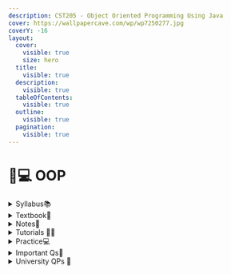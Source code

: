 ```yaml
---
description: CST205 - Object Oriented Programming Using Java
cover: https://wallpapercave.com/wp/wp7250277.jpg
coverY: -16
layout:
  cover:
    visible: true
    size: hero
  title:
    visible: true
  description:
    visible: true
  tableOfContents:
    visible: true
  outline:
    visible: true
  pagination:
    visible: true
---
```


# 🧑💻 OOP

<details>

<summary>Syllabus📚</summary>

[CST205](https://drive.google.com/file/d/1-D\_G8Ms4B76zp3yVIpDtXmqUiMN2h0BQ/view?usp=drive\_link)👈

</details>

<details>

<summary>Textbook📖</summary>

[Java](https://drive.google.com/drive/folders/1Tbt5BIRilAMw2a04Fs0XPN2Guwqem6A8?usp=drive\_link)👈

</details>

<details>

<summary>Notes📒</summary>

[Module 1](https://drive.google.com/drive/folders/1lLUAHh-fUoNaCqkDxHKH6q106s5jnhdu?usp=drive\_link)👈

[Module 2](https://drive.google.com/drive/folders/1VE1lFUmbB2K45xgdmM6cOcSaFOGDIsOd?usp=drive\_link)👈

[Module 3](https://drive.google.com/drive/folders/1E83Med6kwXsmYvRQ3Kz7Yh8wO4TOQ8wY?usp=drive\_link)👈

[Module 4](https://drive.google.com/drive/folders/1BlaOQzS8FP8tuif5TFgVswfBNPO41qvw?usp=drive\_link)👈

[Module 5](https://drive.google.com/drive/folders/1ZFT9agJL6AUH\_KmTPCw2ipG2OfUDDL5j?usp=drive\_link)👈

</details>

<details>

<summary>Tutorials 🧑‍🏫</summary>

[OOP Useful Links](https://docs.google.com/document/d/1O-J1xoZ9d7D7DAGDXqF3aKw8gRuG-ML6PUvPNbyCOf0/edit?usp=drive\_link)👈

</details>

<details>

<summary>Practice💻</summary>

[Java Practice](https://drive.google.com/drive/folders/1KiB\_qFE-v0k9HS28x-V5qzjIKkeFj9fa?usp=drive\_link)👈

</details>

<details>

<summary>Important Qs🤔</summary>

[Module 1](https://drive.google.com/file/d/1DV50fZtMQVFNA5BH4SvFn15EljRtwhDl/view?usp=drive\_link)👈

[Module 2](https://drive.google.com/file/d/1FvrZyfHKbhMGk-uVqWbMyruaXtRmD5sw/view?usp=drive\_link)👈

</details>

<details>

<summary>University QPs 📄</summary>

[OOP University Question Papers](https://drive.google.com/drive/folders/1eaXA3oFuwm-8cd97OjlGqtoPp7CQSF82?usp=drive\_link)👈

</details>
